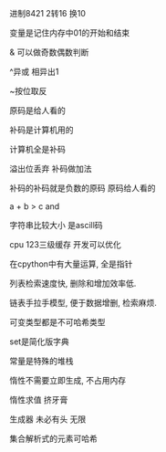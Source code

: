 进制8421 2转16 换10

变量是记住内存中01的开始和结束



& 可以做奇数偶数判断

^异或 相异出1

~按位取反

原码是给人看的

补码是计算机用的



计算机全是补码 

溢出位丢弃 补码做加法

补码的补码就是负数的原码 原码给人看的

a + b > c and

字符串比较大小 是ascill码

cpu 123三级缓存 开发可以优化 

在cpython中有大量运算, 全是指针





列表检索速度快, 删除和增加效率低.

链表手拉手模型, 便于数据增删, 检索麻烦.







可变类型都是不可哈希类型

set是简化版字典

常量是特殊的堆栈



惰性不需要立即生成, 不占用内存

惰性求值  挤牙膏

生成器 未必有头 无限

集合解析式的元素可哈希